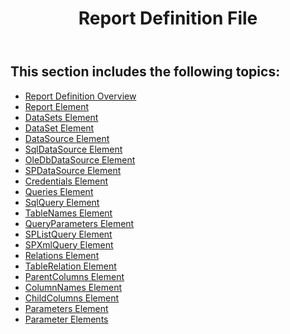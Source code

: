 ﻿---
title: Report Definition File
description: "This guide describes details of report definition file structure which used while configuring Aspose.Words for SharePoint reports."
type: docs
weight: 80
url: /sharepoint/report-definition-file/
---

## This section includes the following topics:

- [Report Definition Overview](/words/sharepoint/report-definition-overview/)
- [Report Element](/words/sharepoint/report-element/)
- [DataSets Element](/words/sharepoint/datasets-element/)
- [DataSet Element](/words/sharepoint/dataset-element/)
- [DataSource Element](/words/sharepoint/datasource-element/)
- [SqlDataSource Element](/words/sharepoint/sqldatasource-element/)
- [OleDbDataSource Element](/words/sharepoint/oledbdatasource-element/)
- [SPDataSource Element](/words/sharepoint/spdatasource-element/)
- [Credentials Element](/words/sharepoint/credentials-element/)
- [Queries Element](/words/sharepoint/queries-element/)
- [SqlQuery Element](/words/sharepoint/sqlquery-element/)
- [TableNames Element](/words/sharepoint/tablenames-element/)
- [QueryParameters Element](/words/sharepoint/queryparameters-element/)
- [SPListQuery Element](/words/sharepoint/splistquery-element/)
- [SPXmlQuery Element](/words/sharepoint/spxmlquery-element/)
- [Relations Element](/words/sharepoint/relations-element/)
- [TableRelation Element](/words/sharepoint/tablerelation-element/)
- [ParentColumns Element](/words/sharepoint/parentcolumns-element/)
- [ColumnNames Element](/words/sharepoint/columnnames-element/)
- [ChildColumns Element](/words/sharepoint/childcolumns-element/)
- [Parameters Element](/words/sharepoint/parameters-element/)
- [Parameter Elements](/words/sharepoint/parameter-elements/)
